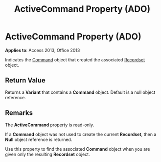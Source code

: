 ﻿---
title: ActiveCommand Property (ADO)
TOCTitle: ActiveCommand Property (ADO)
ms:assetid: 41c19008-cbf7-ade9-b4ab-e908a16784ac
ms:mtpsurl: https://msdn.microsoft.com/library/JJ249190(v=office.15)
ms:contentKeyID: 48544459
ms.date: 09/18/2015
mtps_version: v=office.15
---

# ActiveCommand Property (ADO)


**Applies to**: Access 2013, Office 2013

Indicates the [Command](command-object-ado.md) object that created the associated [Recordset](recordset-object-ado.md) object.

## Return Value

Returns a **Variant** that contains a **Command** object. Default is a null object reference.

## Remarks

The **ActiveCommand** property is read-only.

If a **Command** object was not used to create the current **Recordset**, then a **Null** object reference is returned.

Use this property to find the associated **Command** object when you are given only the resulting **Recordset** object.

